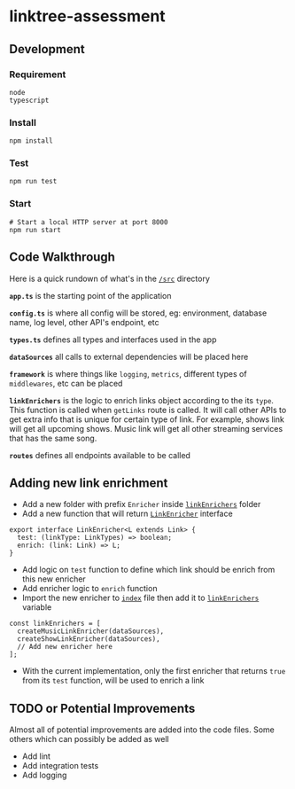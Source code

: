 # linktree-assessment
## Development

### Requirement
```shell
node
typescript
```

### Install

```shell
npm install
```

### Test

```shell
npm run test
```

### Start

```shell
# Start a local HTTP server at port 8000
npm run start
```

## Code Walkthrough

Here is a quick rundown of what's in the [`/src`](./src/) directory

**`app.ts`** is the starting point of the application

**`config.ts`** is where all config will be stored, eg: environment, database name, log level, other API's endpoint, etc

**`types.ts`** defines all types and interfaces used in the app

**`dataSources`** all calls to external dependencies will be placed here

**`framework`** is where things like `logging`, `metrics`, different types of `middlewares`, etc can be placed

**`linkEnrichers`** is the logic to enrich links object according to the its `type`. This function is called when `getLinks` route is called. It will call other APIs to get extra info that is unique for certain type of link. For example, shows link will get all upcoming shows. Music link will get all other streaming services that has the same song.

**`routes`** defines all endpoints available to be called

## Adding new link enrichment
- Add a new folder with prefix `Enricher` inside [`linkEnrichers`](./src//linkEnrichers/) folder
- Add a new function that will return [`LinkEnricher`](./src/types.ts#L61) interface
```
export interface LinkEnricher<L extends Link> {
  test: (linkType: LinkTypes) => boolean;
  enrich: (link: Link) => L;
}
```
- Add logic on `test` function to define which link should be enrich from this new enricher
- Add enricher logic to `enrich` function
- Import the new enricher to [`index`](./src/linkEnrichers/index.ts) file then add it to [`linkEnrichers`](./src/linkEnrichers/index.ts#L8) variable 
```
const linkEnrichers = [
  createMusicLinkEnricher(dataSources),
  createShowLinkEnricher(dataSources),
  // Add new enricher here
];
```
- With the current implementation, only the first enricher that returns `true` from its `test` function, will be used to enrich a link

## TODO or Potential Improvements
Almost all of potential improvements are added into the code files. Some others which can possibly be added as well
- Add lint
- Add integration tests
- Add logging